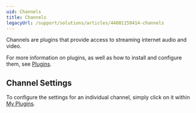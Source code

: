 ```yaml
---
uid: Channels
title: Channels
legacyUrl: /support/solutions/articles/44001159414-channels
---
```


Channels are plugins that provide access to streaming internet audio and video.

For more information on plugins, as well as how to install and configure them, see [Plugins](Plugins).

## Channel Settings

To configure the settings for an individual channel, simply click on it within [My Plugins](Plugins#my-plugins).